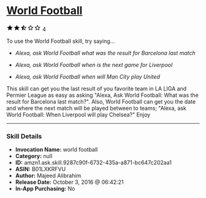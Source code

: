 # [World Football](http://alexa.amazon.com/#skills/amzn1.ask.skill.9287c90f-6732-435a-a871-bc647c202aa1)
![2.4 stars](../../images/ic_star_black_18dp_1x.png)![2.4 stars](../../images/ic_star_black_18dp_1x.png)![2.4 stars](../../images/ic_star_half_black_18dp_1x.png)![2.4 stars](../../images/ic_star_border_black_18dp_1x.png)![2.4 stars](../../images/ic_star_border_black_18dp_1x.png) 4

To use the World Football skill, try saying...

* *Alexa, ask World Football what was the result for Barcelona last match*

* *Alexa, ask World Football when is the next game for Liverpool*

* *Alexa, ask World Football when will Man City play United*

This skill can get you the last result of you favorite team in LA LIGA and Permier League as easy as asking "Alexa, Ask World Football: What was the result for Barcelona last match?". Also, World Football can get you the date and where the next match will be played between to teams; "Alexa, ask World Football: When Liverpool will play Chelsea?" Enjoy

***

### Skill Details

* **Invocation Name:** world football
* **Category:** null
* **ID:** amzn1.ask.skill.9287c90f-6732-435a-a871-bc647c202aa1
* **ASIN:** B01LXKRFVU
* **Author:** Majeed Alibrahim
* **Release Date:** October 3, 2016 @ 06:42:21
* **In-App Purchasing:** No
